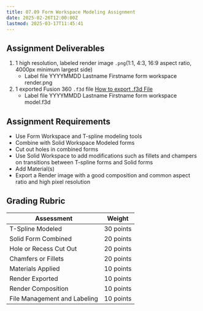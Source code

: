```yaml
---
title: 07.09 Form Workspace Modeling Assignment
date: 2025-02-26T12:00:00Z
lastmod: 2025-03-17T11:45:41
---
```


## Assignment Deliverables

1. 1 high resolution, labeled render image `.png`(1:1, 4:3, 16:9 aspect ratio, 4000px minimum largest side)
   - Label file YYYYMMDD Lastname Firstname form workspace render.png
2. 1 exported Fusion 360 `.f3d` file [How to export .f3d File](../../../../3d-modeling/fusion-360/export-f3d-file-fusion-360.md)
   - Label file YYYYMMDD Lastname Firstname form workspace model.f3d

## Assignment Requirements

- Use Form Workspace and T-spline modeling tools
- Combine with Solid Workspace Modeled forms
- Cut out holes in combined forms
- Use Solid Workspace to add modifications such as fillets and champers on transitions between T-spline forms and Solid forms
- Add Material(s)
- Export a Render image with a good composition and common aspect ratio and high pixel resolution

## Grading Rubric

<div class="responsive-table-markdown">

| Assessment                   | Weight    |
| ---------------------------- | --------- |
| T-Spline Modeled             | 30 points |
| Solid Form Combined          | 20 points |
| Hole or Recess Cut Out       | 20 points |
| Chamfers or Fillets          | 20 points |
| Materials Applied            | 10 points |
| Render Exported              | 10 points |
| Render Composition           | 10 points |
| File Management and Labeling | 10 points |

</div>
